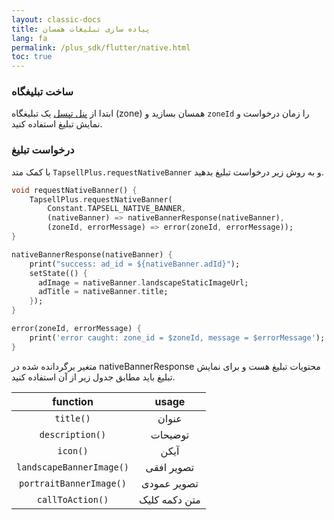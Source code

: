 ```yaml
---
layout: classic-docs
title: پیاده سازی تبلیغات همسان
lang: fa
permalink: /plus_sdk/flutter/native.html
toc: true
---
```

### ساخت تبلیغگاه
ابتدا از [پنل تپسل](https://dashboard.tapsell.ir/) یک تبلیغگاه (zone) همسان بسازید و `zoneId` را زمان درخواست و نمایش تبلیغ استفاده کنید.

### درخواست تبلیغ
با کمک متد `TapsellPlus.requestNativeBanner` و به روش زیر درخواست تبلیغ بدهید.

```dart
void requestNativeBanner() {
    TapsellPlus.requestNativeBanner(
        Constant.TAPSELL_NATIVE_BANNER,
        (nativeBanner) => nativeBannerResponse(nativeBanner),
        (zoneId, errorMessage) => error(zoneId, errorMessage));
}

nativeBannerResponse(nativeBanner) {
    print("success: ad_id = ${nativeBanner.adId}");
    setState(() {
      adImage = nativeBanner.landscapeStaticImageUrl;
      adTitle = nativeBanner.title;
    });
}

error(zoneId, errorMessage) {
    print('error caught: zone_id = $zoneId, message = $errorMessage');
}
 ```

متغیر برگردانده شده در nativeBannerResponse محتویات تبلیغ هست و برای نمایش تبلیغ باید مطابق جدول زیر از آن استفاده کنید.

|           function          |     usage     |
|:---------------------------:|:-------------:|
|         `title()`        |     عنوان     |
|      `description()`     |    توضیحات    |
|         `icon()`         |      آیکن     |
| `landscapeBannerImage()` |   تصویر افقی  |
|  `portraitBannerImage()` |  تصویر عمودی  |
|     `callToAction()`    | متن دکمه کلیک |